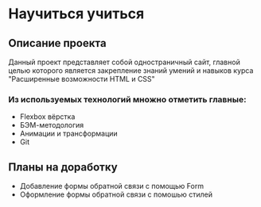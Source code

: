 # Научиться учиться
## Описание проекта
Данный проект представляет собой одностраничный сайт, главной целью которого является закрепление знаний умений и навыков курса "Расширенные возможности HTML и CSS"
### Из используемых технологий множно отметить главные:
+ Flexbox вёрстка
+ БЭМ-методология
+ Анимации и трансформации
+ Git
## Планы на доработку
+ Добавление формы обратной связи с помощью Form
+ Оформление формы обратной связи с помошью стилей